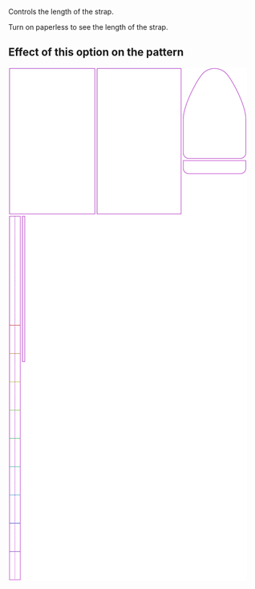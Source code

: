 Controls the length of the strap.

<Tip>

Turn on paperless to see the length of the strap.

</Tip>

## Effect of this option on the pattern
![This image shows the effect of this option by superimposing several variants that have a different value for this option](hortensia_straplength_sample.svg "Effect of this option on the pattern")

